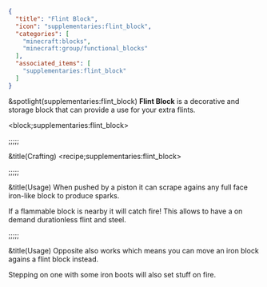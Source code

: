 ```json
{
  "title": "Flint Block",
  "icon": "supplementaries:flint_block",
  "categories": [
    "minecraft:blocks",
    "minecraft:group/functional_blocks"
  ],
  "associated_items": [
    "supplementaries:flint_block"
  ]
}
```

&spotlight(supplementaries:flint_block)
**Flint Block** is a decorative and storage block that can provide a use for your extra flints.

<block;supplementaries:flint_block>

;;;;;

&title(Crafting)
<recipe;supplementaries:flint_block>

;;;;;

&title(Usage)
When pushed by a piston it can scrape agains any full face iron-like block to produce sparks.


If a flammable block is nearby it will catch fire! This allows to have a on demand durationless flint and steel.

;;;;;

&title(Usage)
Opposite also works which means you can move an iron block agains a flint block instead.


Stepping on one with some iron boots will also set stuff on fire.
